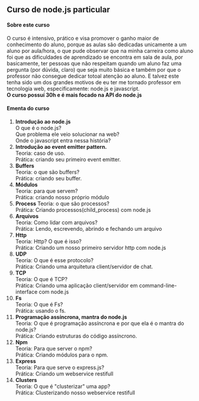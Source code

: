 ## Curso de node.js particular
#### Sobre este curso 
O curso é intensivo, prático e visa promover o ganho maior de conhecimento do aluno, porque as aulas são dedicadas unicamente a um aluno  por aula/hora, o que pude observar que na minha carreira como aluno foi que as dificuldades de aprendizado se encontra em sala de aula, por basicamente, ter pessoas que não respeitam quando um aluno faz uma pergunta (por dúvida, claro) que seja muito básica e também por que o professor não consegue dedicar totoal atenção ao aluno. E talvez este tenha sido um dos grandes motivos de eu ter me tornado professor em tecnologia web, especificamente: node.js e javascript.  
**O curso possuí 30h e é mais focado na API do node.js**
#### Ementa do curso
1. **Introdução ao node.js**  
	O que é o node.js?  
	Que problema ele veio solucionar na web?  
	Onde o javascript entra nessa história?  
2. **Introdução ao event emitter pattern.**  
	Teoria: caso de uso.  
	Prática: criando seu primeiro event emitter.  
3. **Buffers**  
	Teoria: o que são buffers?  
	Prática: criando seu buffer.  
4. **Módulos**  
	Teoria: para que servem?  
	Prática: criando nosso próprio módulo
5. **Process**
	Teoria: o que são processos?  
	Prática: Criando processos(child_process) com node.js
6. **Arquivos**  
	Teoria: Como lidar com arquivos?  
	Prática: Lendo, escrevendo, abrindo e fechando um arquivo
7. **Http**  
	Teoria: Http? O que é isso?  
	Prática: Criando um nosso primeiro servidor http com node.js
8. **UDP**  
	Teoria: O que é esse protocolo?  
	Prática: Criando uma arquitetura client/servidor de chat.
9. **TCP**  
	Teoria: O que é TCP?  
	Prática: Criando uma aplicação client/servidor em command-line-interface com node.js
10. **Fs**  
	Teoria: O que é Fs?  
	Prática: usando o fs.  
11. **Programação assíncrona, mantra do node.js**  
	Teoria: O que é programação assíncrona e por que ela é o mantra do node.js?  
	Prática: Criando estruturas do código assíncrono.  
12. **Npm**  
	Teoria: Para que server o npm?  
	Prática: Criando módulos para o npm.
13. **Express**  
	Teoria: Para que serve o express.js?  
	Prática: Criando um webservice restifull
14. **Clusters**  
	Teoria:  O que é "clusterizar" uma app?  
	Prática: Clusterizando nosso webservice restifull  
